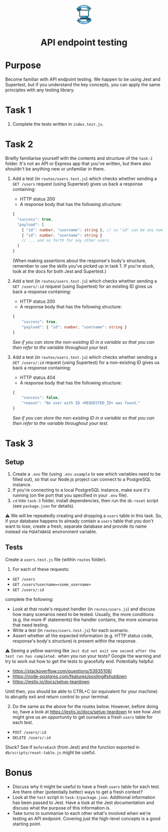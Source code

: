 <div align="center">
    <img alt="School of Code" src="./images/soc-logo.png" width="60" />
</div>
<h1 align="center">
  API endpoint testing
</h1>

# Purpose

Become familiar with API endpoint testing. We happen to be using Jest and Supertest, but if you understand the key concepts, you can apply the same principles with any testing library.

# Task 1

1. Complete the tests written in `index.test.js`.

# Task 2

Briefly familiarise yourself with the contents and structure of the `task-2` folder. It's not an API or Express app that you've written, but there also shouldn't be anything new or unfamiliar in there.

1. Add a test (in `routes/users.test.js`) which checks whether sending a `GET /users` request (using Supertest) gives us back a response containing:

   - HTTP status 200
   - A response body that has the following structure:

   ```ts
   {
     "success": true,
     "payload": [
       { "id": number, "username": string }, // so "id" can be any number, "username" can be any string
       { "id": number, "username": string }
       // ... and so forth for any other users.
     ]
   }
   ```

   (When making assertions about the response's body's structure, remember to use the skills you've picked up in task 1. If you're stuck, look at the docs for both Jest and Supertest.)

2. Add a test (in `routes/users.test.js`) which checks whether sending a `GET /users/:id` request (using Supertest) for an existing ID gives us back a response containing:

   - HTTP status 200
   - A response body that has the following structure:

   ```ts
   {
       "success": true,
       "payload": { "id": number, "username": string }
   }
   ```

   _See if you can store the non-existing ID in a variable so that you can then refer to the variable throughout your test._

3. Add a test (in `routes/users.test.js`) which checks whether sending a `GET /users/:id` request (using Supertest) for a non-existing ID gives us back a response containing:

   - HTTP status 404
   - A response body that has the following structure:

   ```ts
   {
       "success": false,
       "reason": "No user with ID <REQUESTED_ID> was found."
   }
   ```

   _See if you can store the non-existing ID in a variable so that you can then refer to the variable throughout your test._

# Task 3

## Setup

1. Create a `.env` file (using `.env.example` to see which variables need to be filled out), so that our Node.js project can connect to a PostgreSQL instance.
2. If you're connecting to a local PostgreSQL instance, make sure it's running (on the port that you specified in your `.env` file).
3. `cd` into `task-3` folder, install dependencies, then run the `db-reset` script (see `package.json` for details).

**⚠️** We will be repeatedly creating and dropping a `users` table in this task. So, if your database happens to already contain a `users` table that you don't want to lose, create a fresh, separate database and provide its name instead via `PGDATABASE` environment variable.

## Tests

Create a `users.test.js` file (within `routes` folder).

1. For each of these requests:

- `GET /users`
- `GET /users?username=<some_username>`
- `GET /users/:id`

complete the following:

- Look at that route's request handler (in `routes/users.js`) and discuss how many scenarios need to be tested. Usually, the more conditions (e.g. the more IF statements) the handler contains, the more scenarios that need testing.
- Write a test (in `routes/users.test.js`) for each scenario.
- Assert whether all the expected information (e.g. HTTP status code, response's body's structure) is present within the response.

⚠️ Seeing a yellow warning like `Jest did not exit one second after the test run has completed.` when you run your tests? Google the warning and try to work out how to get the tests to gracefully end. Potentially helpful:

- https://stackoverflow.com/questions/53935108/
- https://node-postgres.com/features/pooling#shutdown
- https://jestjs.io/docs/setup-teardown

Until then, you should be able to CTRL+C (or equivalent for your machine) to abruptly exit and return control to your terminal.

2. Do the same as the above for the routes below. However, before doing so, have a look at https://jestjs.io/docs/setup-teardown to see how Jest might give us an opportunity to get ourselves a fresh `users` table for each test.

- `POST /users/:id`
- `DELETE /users/:id`

Stuck? See if `beforeEach` (from Jest) and the function exported in `db/scripts/reset-table.js` might be useful.

# Bonus

- Discuss why it might be useful to have a fresh `users` table for each test. Are there other (potentially better) ways to get a fresh context?
- Look at the `test` script in `task-3/package.json`. Additional information has been passed to Jest. Have a look at the Jest documentation and discuss what the purpose of this information is.
- Take turns to summarise to each other what's involved when we're testing an API endpoint. Covering just the high-level concepts is a good starting point.
